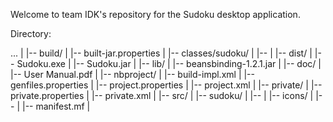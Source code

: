 Welcome to team IDK's repository for the Sudoku desktop application.

Directory:

...
|
|-- build/
|    |-- built-jar.properties
|    |-- classes/sudoku/
|        |-- <Application class files>
|
|-- dist/
|    |-- Sudoku.exe
|    |-- Sudoku.jar
|    |-- lib/
|        |-- beansbinding-1.2.1.jar
|
|-- doc/
|    |-- User Manual.pdf
|
|-- nbproject/
|    |-- build-impl.xml
|    |-- genfiles.properties
|    |-- project.properties
|    |-- project.xml
|    |-- private/
|        |-- private.properties
|        |-- private.xml
|
|-- src/
|    |-- sudoku/
|        |-- <Application source files>
|        |-- icons/
|            |-- <Application icons>
|
|-- manifest.mf
|
